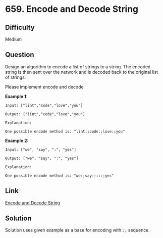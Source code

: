 # 659. Encode and Decode String

## Difficulty

Medium

## Question

Design an algorithm to encode a list of strings to a string. The encoded string is then sent over the network and is decoded back to the original list of strings.

Please implement encode and decode

**Example 1:**

    Input: ["lint","code","love","you"]

    Output: ["lint","code","love","you"]

    Explanation:

    One possible encode method is: "lint:;code:;love:;you"

**Example 2:**

    Input: ["we", "say", ":", "yes"]

    Output: ["we", "say", ":", "yes"]

    Explanation:

    One possible encode method is: "we:;say:;:::;yes"

## Link

[Encode and Decode String](https://leetcode.com/problems/encode-and-decode-string/)

## Solution

Solution uses given example as a base for encoding with `:;` sequence.
